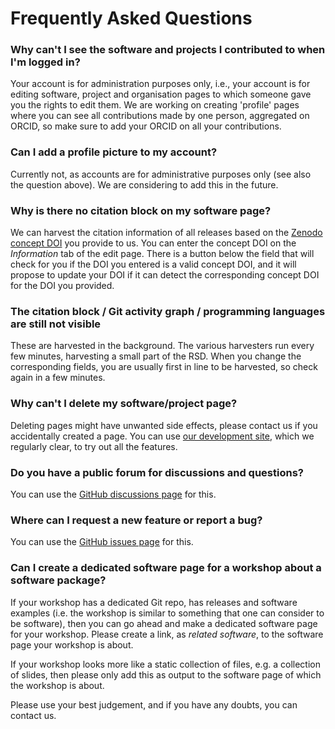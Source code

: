 # Frequently Asked Questions

### Why can't I see the software and projects I contributed to when I'm logged in?

Your account is for administration purposes only, i.e., your account is for editing software, project and organisation pages to which someone gave you the rights to edit them. We are working on creating 'profile' pages where you can see all contributions made by one person, aggregated on ORCID, so make sure to add your ORCID on all your contributions.

### Can I add a profile picture to my account?

Currently not, as accounts are for administrative purposes only (see also the question above). We are considering to add this in the future.

### Why is there no citation block on my software page?

We can harvest the citation information of all releases based on the [Zenodo concept DOI](https://help.zenodo.org/faq/#versioning) you provide to us. You can enter the concept DOI on the *Information* tab of the edit page. There is a button below the field that will check for you if the DOI you entered is a valid concept DOI, and it will propose to update your DOI if it can detect the corresponding concept DOI for the DOI you provided.

### The citation block / Git activity graph / programming languages are still not visible

These are harvested in the background. The various harvesters run every few minutes, harvesting a small part of the RSD. When you change the corresponding fields, you are usually first in line to be harvested, so check again in a few minutes.

### Why can't I delete my software/project page?

Deleting pages might have unwanted side effects, please contact us if you accidentally created a page. You can use [our development site](https://research-software.dev/), which we regularly clear, to try out all the features.

### Do you have a public forum for discussions and questions?

You can use the [GitHub discussions page](https://github.com/research-software-directory/RSD-as-a-service/discussions) for this.

### Where can I request a new feature or report a bug?

You can use the [GitHub issues page](https://github.com/research-software-directory/RSD-as-a-service/issues) for this.

### Can I create a dedicated software page for a workshop about a software package?

If your workshop has a dedicated Git repo, has releases and software examples (i.e. the workshop is similar to something that one can consider to be software), then you can go ahead and make a dedicated software page for your workshop. Please create a link, as *related software*, to the software page your workshop is about.

If your workshop looks more like a static collection of files, e.g. a collection of slides, then please only add this as output to the software page of which the workshop is about.

Please use your best judgement, and if you have any doubts, you can contact us.
